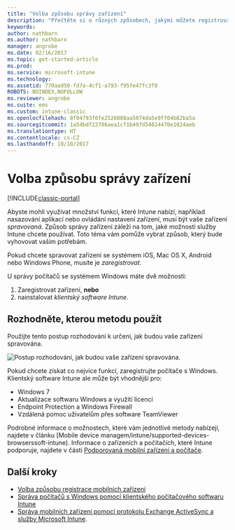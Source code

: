 ```yaml
---
title: "Volba způsobu správy zařízení"
description: "Přečtěte si o různých způsobech, jakými můžete registrovat a spravovat zařízení."
keywords: 
author: nathbarn
ms.author: nathbarn
manager: angrobe
ms.date: 02/16/2017
ms.topic: get-started-article
ms.prod: 
ms.service: microsoft-intune
ms.technology: 
ms.assetid: 770aad50-fd7a-4cf1-a793-f95fe47fc3f8
ROBOTS: NOINDEX,NOFOLLOW
ms.reviewer: angrobe
ms.suite: ems
ms.custom: intune-classic
ms.openlocfilehash: 8f04793f6fe2526088aa5074da5e9ff04b82ba5a
ms.sourcegitcommit: 1a54bdf22786aea1cf1b497d54024470e1024aeb
ms.translationtype: HT
ms.contentlocale: cs-CZ
ms.lasthandoff: 10/10/2017
---
```

# <a name="choose-how-to-manage-devices"></a>Volba způsobu správy zařízení

[!INCLUDE[classic-portal](../includes/classic-portal.md)]

Abyste mohli využívat množství funkcí, které Intune nabízí, například nasazování aplikací nebo ovládání nastavení zařízení, musí být vaše zařízení *spravovaná*. Způsob správy zařízení záleží na tom, jaké možnosti služby Intune chcete používat. Toto téma vám pomůže vybrat způsob, který bude vyhovovat vašim potřebám.

Pokud chcete spravovat zařízení se systémem iOS, Mac OS X, Android nebo Windows Phone, musíte je *zaregistrovat*.

U správy počítačů se systémem Windows máte dvě možnosti:

1. Zaregistrovat zařízení, **nebo**
2. nainstalovat *klientský software Intune*.

## <a name="decide-which-method-to-use"></a>Rozhodněte, kterou metodu použít
Použijte tento postup rozhodování k určení, jak budou vaše zařízení spravována.

![Postup rozhodování, jak budou vaše zařízení spravována.](./media/choose-manage-method.png)

Pokud chcete získat co nejvíce funkcí, zaregistrujte počítače s Windows. Klientský software Intune ale může být vhodnější pro:

- Windows 7
- Aktualizace softwaru Windows a využití licencí
- Endpoint Protection a Windows Firewall
- Vzdálená pomoc uživatelům přes software TeamViewer

Podrobné informace o možnostech, které vám jednotlivé metody nabízejí, najdete v článku [Mobile device managem/intune/supported-devices-browserssoft-intune).
Informace o zařízeních a počítačích, které Intune podporuje, najdete v části [Podporovaná mobilní zařízení a počítače](/intune/supported-devices-browsers#intune-supported-devices).

## <a name="next-steps"></a>Další kroky

- [Volba způsobu registrace mobilních zařízení](/intune-classic/get-started/choose-how-to-enroll-devices1)
- [Správa počítačů s Windows pomocí klientského počítačového softwaru Intune](/intune-classic/deploy-use/manage-windows-pcs-with-microsoft-intune)
- [Správa mobilních zařízení pomocí protokolu Exchange ActiveSync a služby Microsoft Intune](/intune-classic/deploy-use/mobile-device-management-with-exchange-activesync-and-microsoft-intune).
